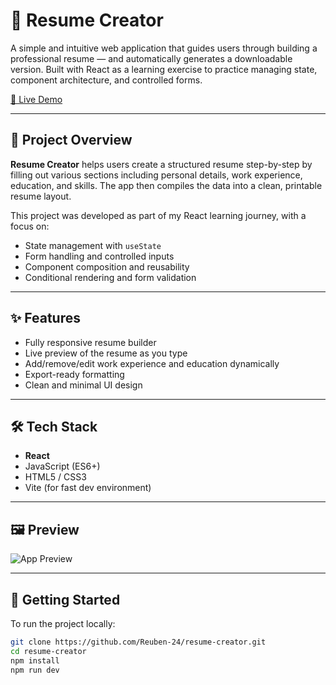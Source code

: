 # 📄 Resume Creator

A simple and intuitive web application that guides users through building a professional resume — and automatically generates a downloadable version. Built with React as a learning exercise to practice managing state, component architecture, and controlled forms.

[🚀 Live Demo](https://cv-application-top-pearl.vercel.app)

---

## 🧠 Project Overview

**Resume Creator** helps users create a structured resume step-by-step by filling out various sections including personal details, work experience, education, and skills. The app then compiles the data into a clean, printable resume layout.

This project was developed as part of my React learning journey, with a focus on:

- State management with `useState`
- Form handling and controlled inputs
- Component composition and reusability
- Conditional rendering and form validation

---

## ✨ Features

- Fully responsive resume builder
- Live preview of the resume as you type
- Add/remove/edit work experience and education dynamically
- Export-ready formatting
- Clean and minimal UI design

---

## 🛠 Tech Stack

- **React**
- JavaScript (ES6+)
- HTML5 / CSS3
- Vite (for fast dev environment)

---

## 🖼️ Preview

![App Preview](./images/project-thumbnails/resume-creator.png)

---

## 🧪 Getting Started

To run the project locally:

```bash
git clone https://github.com/Reuben-24/resume-creator.git
cd resume-creator
npm install
npm run dev
```


